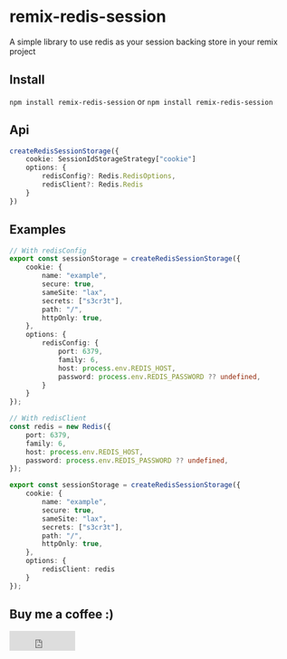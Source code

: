 # remix-redis-session

A simple library to use redis as your session backing store in your remix project

## Install

`npm install remix-redis-session` or `npm install remix-redis-session`

## Api

```ts
createRedisSessionStorage({
    cookie: SessionIdStorageStrategy["cookie"]
    options: {
        redisConfig?: Redis.RedisOptions,
        redisClient?: Redis.Redis
    }
})
```

## Examples

```ts
// With redisConfig
export const sessionStorage = createRedisSessionStorage({
    cookie: {
        name: "example",
        secure: true,
        sameSite: "lax",
        secrets: ["s3cr3t"],
        path: "/",
        httpOnly: true,
    },
    options: {
        redisConfig: {
            port: 6379,
            family: 6,
            host: process.env.REDIS_HOST,
            password: process.env.REDIS_PASSWORD ?? undefined,
        }
    }
});

// With redisClient
const redis = new Redis({
    port: 6379,
    family: 6,
    host: process.env.REDIS_HOST,
    password: process.env.REDIS_PASSWORD ?? undefined,
});

export const sessionStorage = createRedisSessionStorage({
    cookie: {
        name: "example",
        secure: true,
        sameSite: "lax",
        secrets: ["s3cr3t"],
        path: "/",
        httpOnly: true,
    },
    options: {
        redisClient: redis
    }
});
```

## Buy me a coffee :)

<iframe src="https://github.com/sponsors/DAlperin/button" title="Sponsor DAlperin" height="35" width="116" style="border: 0;"></iframe>
